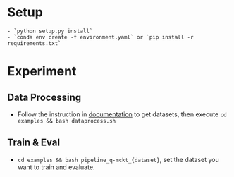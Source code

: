 # Setup
```shell
- `python setup.py install`
- `conda env create -f environment.yaml` or `pip install -r requirements.txt`
```




# Experiment

## Data Processing

- Follow the instruction in [documentation](https://pykt-toolkit.readthedocs.io/en/latest/datasets.html) to get datasets, then execute `cd examples && bash dataprocess.sh`



## Train & Eval
- `cd examples && bash pipeline_q-mckt_{dataset}`, set the dataset you want to train and evaluate.